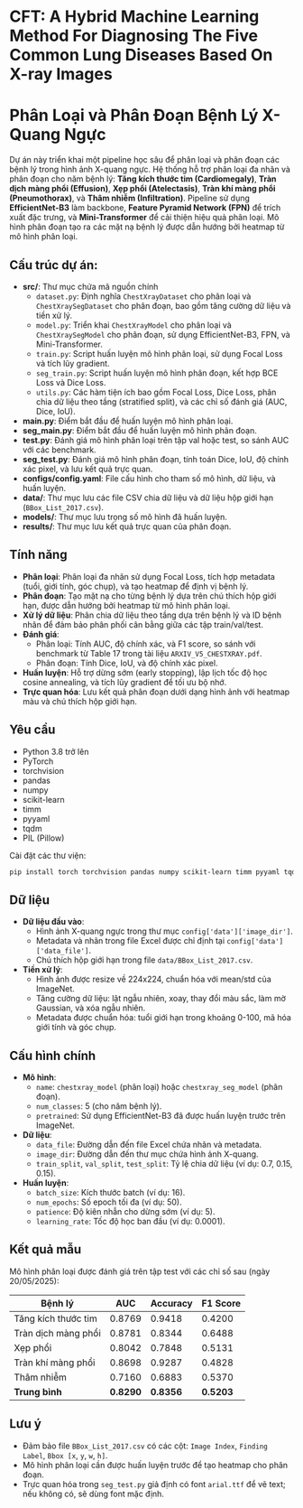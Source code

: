 # CFT: A Hybrid Machine Learning Method For Diagnosing The Five Common Lung Diseases Based On X-ray Images

# Phân Loại và Phân Đoạn Bệnh Lý X-Quang Ngực

Dự án này triển khai một pipeline học sâu để phân loại và phân đoạn các bệnh lý trong hình ảnh X-quang ngực. Hệ thống hỗ trợ phân loại đa nhãn và phân đoạn cho năm bệnh lý: **Tăng kích thước tim (Cardiomegaly)**, **Tràn dịch màng phổi (Effusion)**, **Xẹp phổi (Atelectasis)**, **Tràn khí màng phổi (Pneumothorax)**, và **Thâm nhiễm (Infiltration)**. Pipeline sử dụng **EfficientNet-B3** làm backbone, **Feature Pyramid Network (FPN)** để trích xuất đặc trưng, và **Mini-Transformer** để cải thiện hiệu quả phân loại. Mô hình phân đoạn tạo ra các mặt nạ bệnh lý được dẫn hướng bởi heatmap từ mô hình phân loại.

## Cấu trúc dự án:

- **src/**: Thư mục chứa mã nguồn chính
  - `dataset.py`: Định nghĩa `ChestXrayDataset` cho phân loại và `ChestXraySegDataset` cho phân đoạn, bao gồm tăng cường dữ liệu và tiền xử lý.
  - `model.py`: Triển khai `ChestXrayModel` cho phân loại và `ChestXraySegModel` cho phân đoạn, sử dụng EfficientNet-B3, FPN, và Mini-Transformer.
  - `train.py`: Script huấn luyện mô hình phân loại, sử dụng Focal Loss và tích lũy gradient.
  - `seg_train.py`: Script huấn luyện mô hình phân đoạn, kết hợp BCE Loss và Dice Loss.
  - `utils.py`: Các hàm tiện ích bao gồm Focal Loss, Dice Loss, phân chia dữ liệu theo tầng (stratified split), và các chỉ số đánh giá (AUC, Dice, IoU).
- **main.py**: Điểm bắt đầu để huấn luyện mô hình phân loại.
- **seg_main.py**: Điểm bắt đầu để huấn luyện mô hình phân đoạn.
- **test.py**: Đánh giá mô hình phân loại trên tập val hoặc test, so sánh AUC với các benchmark.
- **seg_test.py**: Đánh giá mô hình phân đoạn, tính toán Dice, IoU, độ chính xác pixel, và lưu kết quả trực quan.
- **configs/config.yaml**: File cấu hình cho tham số mô hình, dữ liệu, và huấn luyện.
- **data/**: Thư mục lưu các file CSV chia dữ liệu và dữ liệu hộp giới hạn (`BBox_List_2017.csv`).
- **models/**: Thư mục lưu trọng số mô hình đã huấn luyện.
- **results/**: Thư mục lưu kết quả trực quan của phân đoạn.

## Tính năng

- **Phân loại**: Phân loại đa nhãn sử dụng Focal Loss, tích hợp metadata (tuổi, giới tính, góc chụp), và tạo heatmap để định vị bệnh lý.
- **Phân đoạn**: Tạo mặt nạ cho từng bệnh lý dựa trên chú thích hộp giới hạn, được dẫn hướng bởi heatmap từ mô hình phân loại.
- **Xử lý dữ liệu**: Phân chia dữ liệu theo tầng dựa trên bệnh lý và ID bệnh nhân để đảm bảo phân phối cân bằng giữa các tập train/val/test.
- **Đánh giá**:
  - Phân loại: Tính AUC, độ chính xác, và F1 score, so sánh với benchmark từ Table 17 trong tài liệu `ARXIV_V5_CHESTXRAY.pdf`.
  - Phân đoạn: Tính Dice, IoU, và độ chính xác pixel.
- **Huấn luyện**: Hỗ trợ dừng sớm (early stopping), lập lịch tốc độ học cosine annealing, và tích lũy gradient để tối ưu bộ nhớ.
- **Trực quan hóa**: Lưu kết quả phân đoạn dưới dạng hình ảnh với heatmap màu và chú thích hộp giới hạn.

## Yêu cầu

- Python 3.8 trở lên
- PyTorch
- torchvision
- pandas
- numpy
- scikit-learn
- timm
- pyyaml
- tqdm
- PIL (Pillow)

Cài đặt các thư viện:
```bash
pip install torch torchvision pandas numpy scikit-learn timm pyyaml tqdm pillow
```

## Dữ liệu

- **Dữ liệu đầu vào**:
  - Hình ảnh X-quang ngực trong thư mục `config['data']['image_dir']`.
  - Metadata và nhãn trong file Excel được chỉ định tại `config['data']['data_file']`.
  - Chú thích hộp giới hạn trong file `data/BBox_List_2017.csv`.
- **Tiền xử lý**:
  - Hình ảnh được resize về 224x224, chuẩn hóa với mean/std của ImageNet.
  - Tăng cường dữ liệu: lật ngẫu nhiên, xoay, thay đổi màu sắc, làm mờ Gaussian, và xóa ngẫu nhiên.
  - Metadata được chuẩn hóa: tuổi giới hạn trong khoảng 0-100, mã hóa giới tính và góc chụp.

## Cấu hình chính

- **Mô hình**:
  - `name`: `chestxray_model` (phân loại) hoặc `chestxray_seg_model` (phân đoạn).
  - `num_classes`: 5 (cho năm bệnh lý).
  - `pretrained`: Sử dụng EfficientNet-B3 đã được huấn luyện trước trên ImageNet.
- **Dữ liệu**:
  - `data_file`: Đường dẫn đến file Excel chứa nhãn và metadata.
  - `image_dir`: Đường dẫn đến thư mục chứa hình ảnh X-quang.
  - `train_split`, `val_split`, `test_split`: Tỷ lệ chia dữ liệu (ví dụ: 0.7, 0.15, 0.15).
- **Huấn luyện**:
  - `batch_size`: Kích thước batch (ví dụ: 16).
  - `num_epochs`: Số epoch tối đa (ví dụ: 50).
  - `patience`: Độ kiên nhẫn cho dừng sớm (ví dụ: 5).
  - `learning_rate`: Tốc độ học ban đầu (ví dụ: 0.0001).

## Kết quả mẫu

Mô hình phân loại được đánh giá trên tập test với các chỉ số sau (ngày 20/05/2025):

| Bệnh lý               | AUC        | Accuracy   | F1 Score   | 
|-----------------------|------------|------------|------------|
| Tăng kích thước tim   | 0.8769     | 0.9418     | 0.4200     | 
| Tràn dịch màng phổi   | 0.8781     | 0.8344     | 0.6488     |
| Xẹp phổi              | 0.8042     | 0.7848     | 0.5131     | 
| Tràn khí màng phổi    | 0.8698     | 0.9287     | 0.4828     |
| Thâm nhiễm            | 0.7160     | 0.6883     | 0.5370     | 
| **Trung bình**        | **0.8290** | **0.8356** | **0.5203** |

## Lưu ý

- Đảm bảo file `BBox_List_2017.csv` có các cột: `Image Index`, `Finding Label`, `Bbox [x`, `y`, `w`, `h]`.
- Mô hình phân loại cần được huấn luyện trước để tạo heatmap cho phân đoạn.
- Trực quan hóa trong `seg_test.py` giả định có font `arial.ttf` để vẽ text; nếu không có, sẽ dùng font mặc định.

